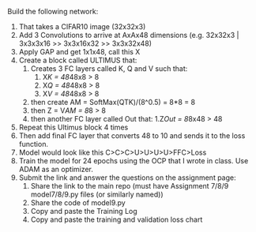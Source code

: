 Build the following network:
1. That takes a CIFAR10 image (32x32x3)
2. Add 3 Convolutions to arrive at AxAx48 dimensions (e.g. 32x32x3 | 3x3x3x16 >> 3x3x16x32 >> 3x3x32x48)
3. Apply GAP and get 1x1x48, call this X
4. Create a block called ULTIMUS that:
    1. Creates 3 FC layers called K, Q and V such that:
        1. X*K = 48*48x8 > 8
        2. X*Q = 48*48x8 > 8 
        3. X*V = 48*48x8 > 8 
    2. then create AM = SoftMax(QTK)/(8^0.5) = 8*8 = 8
    3. then Z = V*AM = 8*8 > 8
    4. then another FC layer called Out that:
        1.Z*Out = 8*8x48 > 48
5. Repeat this Ultimus block 4 times
6. Then add final FC layer that converts 48 to 10 and sends it to the loss function.
7. Model would look like this C>C>C>U>U>U>U>FFC>Loss
8. Train the model for 24 epochs using the OCP that I wrote in class. Use ADAM as an optimizer. 
9. Submit the link and answer the questions on the assignment page:
    1. Share the link to the main repo (must have Assignment 7/8/9 model7/8/9.py files (or similarly named))
    2. Share the code of model9.py
    3. Copy and paste the Training Log
    4. Copy and paste the training and validation loss chart
